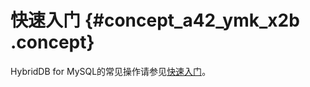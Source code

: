 # 快速入门 {#concept_a42_ymk_x2b .concept}

HybridDB for MySQL的常见操作请参见[快速入门](../../../../intl.zh-CN/快速入门/使用流程.md#)。

